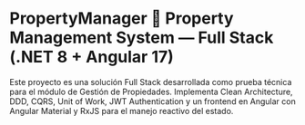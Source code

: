 # PropertyManager 🏡 Property Management System — Full Stack (.NET 8 + Angular 17)  
Este proyecto es una solución Full Stack desarrollada como prueba técnica para el módulo de Gestión de Propiedades. Implementa Clean Architecture, DDD, CQRS, Unit of Work, JWT Authentication y un frontend en Angular con Angular Material y RxJS para el manejo reactivo del estado.

